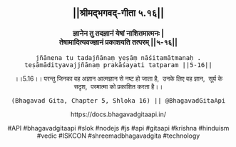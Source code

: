 <center><h2>||श्रीमद्‍भगवद्‍-गीता ५.१६||</h2>
<h3>ज्ञानेन तु तदज्ञानं येषां नाशितमात्मनः |<br/>तेषामादित्यवज्ज्ञानं प्रकाशयति तत्परम् ||५-१६||</h3>
<pre>jñānena tu tadajñānaṃ yeṣāṃ nāśitamātmanaḥ .<br/>teṣāmādityavajjñānaṃ prakāśayati tatparam ||5-16||</pre>
<p>।।5.16।। परन्तु जिनका वह अज्ञान आत्मज्ञान से नष्ट हो जाता है,  उनके लिए वह ज्ञान,  सूर्य के सदृश,  परमात्मा को प्रकाशित करता है।।</p>
<pre>(Bhagavad Gita, Chapter 5, Shloka 16) || @BhagavadGitaApi</pre><p>https://docs.bhagavadgitaapi.in/</p><p>#API #bhagavadgitaapi #slok #nodejs #js #api #gitaapi #krishna #hinduism #vedic #ISKCON #shreemadbhagavadgita #technology</p></center>